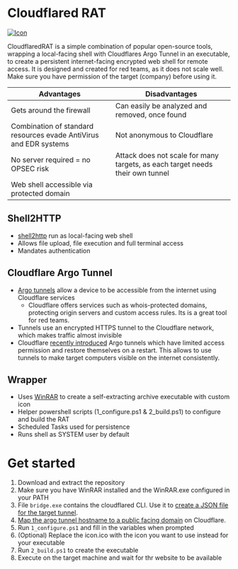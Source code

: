 # Cloudflared RAT

[![Icon](https://raw.githubusercontent.com/JamesCullum/CloudflaredRAT/main/.github/images/gopher.png)](https://gopherize.me/)

CloudflaredRAT is a simple combination of popular open-source tools, wrapping a local-facing shell with Cloudflares Argo Tunnel in an executable, to create a persistent internet-facing encrypted web shell for remote access. It is designed and created for red teams, as it does not scale well. Make sure you have permission of the target (company) before using it.

| Advantages   | Disadvantages |
|----------|-------------|
| Gets around the firewall |  Can easily be analyzed and removed, once found |
| Combination of standard resources evade AntiVirus and EDR systems | Not anonymous to Cloudflare |
| No server required = no OPSEC risk | Attack does not scale for many targets, as each target needs their own tunnel |
| Web shell accessible via protected domain ||

## Shell2HTTP
- [shell2http](https://github.com/msoap/shell2http) run as local-facing web shell
- Allows file upload, file execution and full terminal access
- Mandates authentication

## Cloudflare Argo Tunnel
- [Argo tunnels](https://developers.cloudflare.com/argo-tunnel/) allow a device to be accessible from the internet using Cloudflare services
  - Cloudflare offers services such as whois-protected domains, protecting origin servers and custom access rules. Its is a great tool for red teams.
- Tunnels use an encrypted HTTPS tunnel to the Cloudflare network, which makes traffic almost invisible
- Cloudflare [recently introduced](https://blog.cloudflare.com/argo-tunnels-that-live-forever/) Argo tunnels which have limited access permission and restore themselves on a restart. This allows to use tunnels to make target computers visible on the internet consistently.

## Wrapper
- Uses [WinRAR](https://www.win-rar.com/) to create a self-extracting archive executable with custom icon
- Helper powershell scripts (1_configure.ps1 & 2_build.ps1) to configure and build the RAT
- Scheduled Tasks used for persistence
- Runs shell as SYSTEM user by default

# Get started

1. Download and extract the repository
2. Make sure you have WinRAR installed and the WinRAR.exe configured in your PATH
3. File `bridge.exe` contains the cloudflared CLI. Use it to [create a JSON file for the target tunnel](https://blog.cloudflare.com/argo-tunnels-that-live-forever/#how-it-works). 
4. [Map the argo tunnel hostname to a public facing domain](https://developers.cloudflare.com/argo-tunnel/routing-to-tunnel/dns) on Cloudflare.
5. Run `1_configure.ps1` and fill in the variables when prompted
6. (Optional) Replace the icon.ico with the icon you want to use instead for your executable
7. Run `2_build.ps1` to create the executable
8. Execute on the target machine and wait for thr website to be available
